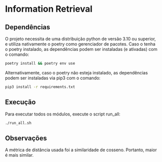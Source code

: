 # Information Retrieval

## Dependências

O projeto necessita de uma distribuição python de versão 3.10 ou superior, e utiliza nativamente o poetry como gerenciador de pacotes. Caso o tenha o poetry instalado, as dependências podem ser instaladas (e ativadas) com o comando:

```sh
poetry install && poetry env use
```

Alternativamente, caso o poetry não esteja instalado, as dependências podem ser instaladas via pip3 com o comando:

```sh
pip3 install -r requirements.txt
```

## Execução

Para executar todos os módulos, execute o script run_all:
```sh
./run_all.sh
```

## Observações

A métrica de distância usada foi a similaridade de cosseno. Portanto, maior é mais similar.
